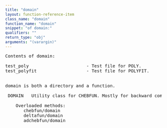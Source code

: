 ```yaml
---
title: "domain"
layout: function-reference-item
class_name: "domain"
function_name: "domain"
snippet: "of domain:"
qualifiers: ""
return_type: "obj"
arguments: "(varargin)"
---
```


<pre class="help-text">Contents of domain:

test_poly                      - Test file for POLY.
test_polyfit                   - Test file for POLYFIT.


domain is both a directory and a function.

 DOMAIN   Utility class for CHEBFUN. Mostly for backward compatability.

    Overloaded methods:
       chebfun/domain
       deltafun/domain
       adchebfun/domain
</pre>
